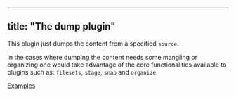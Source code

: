 
---
title: "The dump plugin"
---

This plugin just dumps the content from a specified `source`.

In the cases where dumping the content needs some mangling or organizing
one would take advantage of the core functionalities available to plugins
such as: `filesets`, `stage`, `snap` and `organize`.

[Examples](https://github.com/search?o=desc&q=filename%3Asnapcraft.yaml+%22plugin%3A+dump%22+&s=indexed&type=Code&utf8=%E2%9C%93)
